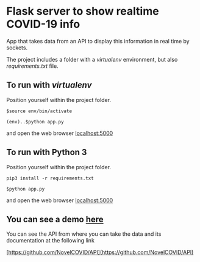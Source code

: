 # Flask server to show realtime COVID-19 info

App that takes data from an API to display this information in real time by sockets.

The project includes a folder with a *virtualenv* environment, but also *requirements.txt* file.

## To run with *virtualenv*

Position yourself within the project folder.

`$source env/bin/activate`

`(env)..$python app.py`

and open the web browser  [localhost:5000](localhost:5000)

## To run with Python 3

Position yourself within the project folder.

`pip3 install -r requirements.txt`

`$python app.py`

and open the web browser  [localhost:5000](localhost:5000)


## You can see a demo [here](http://zuhairabs.pythonanywhere.com/)

You can see the API from where you can take the data and its documentation at the following link

[https://github.com/NovelCOVID/API](https://github.com/NovelCOVID/API)

